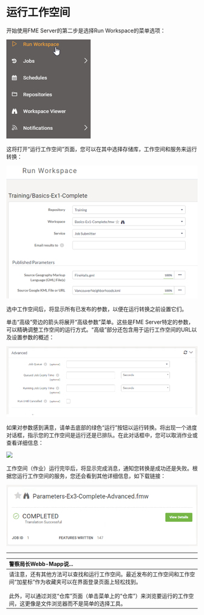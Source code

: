 # 运行工作空间

开始使用FME Server的第二步是选择Run Workspace的菜单选项：

![](../.gitbook/assets/img1.024.manageworkspaces.png)

这将打开“运行工作空间”页面，您可以在其中选择存储库，工作空间和服务来运行转换：

![](../.gitbook/assets/img1.025.runworkspace.png)

选中工作空间后，将显示所有已发布的参数，以便在运行转换之前设置它们。

单击“高级”旁边的箭头将展开“高级参数”菜单。这些是FME Server特定的参数，可以精确调整工作空间的运行方式。“高级”部分还包含用于运行工作空间的URL以及设置参数的概述：

![](../.gitbook/assets/img1.032.runworkspaceadv.png)

如果对参数感到满意，请单击底部的绿色“运行”按钮以运行转换。将出现一个进度对话框，指示您的工作空间是运行还是已排队。在此对话框中，您可以取消作业或查看详细信息：

![](https://github.com/xuhengxx/FMETraining-1/tree/f1cdae5373cf9425ee2d148732792713c9043d44/ServerAuthoring1Basics/Images/Img1.033.RunWorkspaceRunning.png?)

工作空间（作业）运行完毕后，将显示完成消息，通知您转换是成功还是失败。根据您运行工作空间的服务，您还会看到其他详细信息，如下载链接：

![](../.gitbook/assets/img1.034.runworkspacecomplete.png)

---

|  警察局长Webb-Mapp说... |
| :--- |
|  请注意，还有其他方法可以查找和运行工作空间。最近发布的工作空间和工作空间“加星标”作为收藏夹可以在界面登录页面上轻松找到。  <br><br>此外，可以通过浏览“仓库”页面（单击菜单上的“仓库”）来浏览要运行的工作空间，这更像是文件浏览器而不是简单的选择工具。 |

